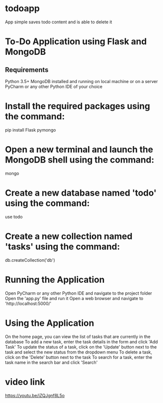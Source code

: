 # todoapp
App simple saves todo content and is able to delete it


# To-Do Application using Flask and MongoDB

## Requirements
Python 3.5+
MongoDB installed and running on local machine or on a server
PyCharm or any other Python IDE of your choice

# Install the required packages using the command:


pip install Flask pymongo

# Open a new terminal and launch the MongoDB shell using the command:

mongo

# Create a new database named 'todo' using the command:


use todo

# Create a new collection named 'tasks' using the command:

db.createCollection('db')

# Running the Application
Open PyCharm or any other Python IDE and navigate to the project folder
Open the 'app.py' file and run it
Open a web browser and navigate to 'http://localhost:5000/'

# Using the Application
On the home page, you can view the list of tasks that are currently in the database
To add a new task, enter the task details in the form and click 'Add Task'
To update the status of a task, click on the 'Update' button next to the task and select the new status from the dropdown menu
To delete a task, click on the 'Delete' button next to the task
To search for a task, enter the task name in the search bar and click 'Search'

# video link

https://youtu.be/iZQJgnf8L5o

